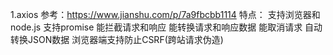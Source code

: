 1.axios  参考：https://www.jianshu.com/p/7a9fbcbb1114
特点：
	支持浏览器和node.js
	支持promise
	能拦截请求和响应
	能转换请求和响应数据
	能取消请求
	自动转换JSON数据
	浏览器端支持防止CSRF(跨站请求伪造)